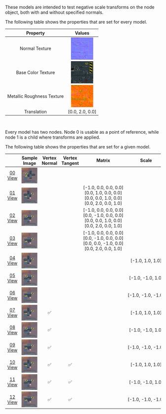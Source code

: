 These models are intended to test negative scale transforms on the node object, both with and without specified normals.  

The following table shows the properties that are set for every model.  

| Property | **Values** |
| :---: | :---: |
| Normal Texture | [<img src="Figures/Thumbnails/Normal_Nodes.png" align="middle">](Textures/Normal_Nodes.png) |
| Base Color Texture | [<img src="Figures/Thumbnails/BaseColor_Nodes.png" align="middle">](Textures/BaseColor_Nodes.png) |
| Metallic Roughness Texture | [<img src="Figures/Thumbnails/MetallicRoughness_Nodes.png" align="middle">](Textures/MetallicRoughness_Nodes.png) |
| Translation | [0.0,&nbsp;2.0,&nbsp;0.0] |


<br>

Every model has two nodes. Node 0 is usable as a point of reference, while node 1 is a child where transforms are applied.  

The following table shows the properties that are set for a given model.  

|   | Sample Image | Vertex Normal | Vertex Tangent | Matrix | Scale |
| :---: | :---: | :---: | :---: | :---: | :---: |
| [00](Node_NegativeScale_00.gltf)<br>[View](https://bghgary.github.io/glTF-Assets-Viewer/?folder=18&model=0) | [<img src="Figures/Thumbnails/Node_NegativeScale_00.png" align="middle">](Figures/SampleImages/Node_NegativeScale_00.png) |   |   |   |   |
| [01](Node_NegativeScale_01.gltf)<br>[View](https://bghgary.github.io/glTF-Assets-Viewer/?folder=18&model=1) | [<img src="Figures/Thumbnails/Node_NegativeScale_01.png" align="middle">](Figures/SampleImages/Node_NegativeScale_01.png) |   |   | [-1.0,&nbsp;0.0,&nbsp;0.0,&nbsp;0.0]<br>[0.0,&nbsp;1.0,&nbsp;0.0,&nbsp;0.0]<br>[0.0,&nbsp;0.0,&nbsp;1.0,&nbsp;0.0]<br>[0.0,&nbsp;2.0,&nbsp;0.0,&nbsp;1.0]<br> |   |
| [02](Node_NegativeScale_02.gltf)<br>[View](https://bghgary.github.io/glTF-Assets-Viewer/?folder=18&model=2) | [<img src="Figures/Thumbnails/Node_NegativeScale_02.png" align="middle">](Figures/SampleImages/Node_NegativeScale_02.png) |   |   | [-1.0,&nbsp;0.0,&nbsp;0.0,&nbsp;0.0]<br>[0.0,&nbsp;-1.0,&nbsp;0.0,&nbsp;0.0]<br>[0.0,&nbsp;0.0,&nbsp;1.0,&nbsp;0.0]<br>[0.0,&nbsp;2.0,&nbsp;0.0,&nbsp;1.0]<br> |   |
| [03](Node_NegativeScale_03.gltf)<br>[View](https://bghgary.github.io/glTF-Assets-Viewer/?folder=18&model=3) | [<img src="Figures/Thumbnails/Node_NegativeScale_03.png" align="middle">](Figures/SampleImages/Node_NegativeScale_03.png) |   |   | [-1.0,&nbsp;0.0,&nbsp;0.0,&nbsp;0.0]<br>[0.0,&nbsp;-1.0,&nbsp;0.0,&nbsp;0.0]<br>[0.0,&nbsp;0.0,&nbsp;-1.0,&nbsp;0.0]<br>[0.0,&nbsp;2.0,&nbsp;0.0,&nbsp;1.0]<br> |   |
| [04](Node_NegativeScale_04.gltf)<br>[View](https://bghgary.github.io/glTF-Assets-Viewer/?folder=18&model=4) | [<img src="Figures/Thumbnails/Node_NegativeScale_04.png" align="middle">](Figures/SampleImages/Node_NegativeScale_04.png) |   |   |   | [-1.0,&nbsp;1.0,&nbsp;1.0] |
| [05](Node_NegativeScale_05.gltf)<br>[View](https://bghgary.github.io/glTF-Assets-Viewer/?folder=18&model=5) | [<img src="Figures/Thumbnails/Node_NegativeScale_05.png" align="middle">](Figures/SampleImages/Node_NegativeScale_05.png) |   |   |   | [-1.0,&nbsp;-1.0,&nbsp;1.0] |
| [06](Node_NegativeScale_06.gltf)<br>[View](https://bghgary.github.io/glTF-Assets-Viewer/?folder=18&model=6) | [<img src="Figures/Thumbnails/Node_NegativeScale_06.png" align="middle">](Figures/SampleImages/Node_NegativeScale_06.png) |   |   |   | [-1.0,&nbsp;-1.0,&nbsp;-1.0] |
| [07](Node_NegativeScale_07.gltf)<br>[View](https://bghgary.github.io/glTF-Assets-Viewer/?folder=18&model=7) | [<img src="Figures/Thumbnails/Node_NegativeScale_07.png" align="middle">](Figures/SampleImages/Node_NegativeScale_07.png) | :white_check_mark: |   |   | [-1.0,&nbsp;1.0,&nbsp;1.0] |
| [08](Node_NegativeScale_08.gltf)<br>[View](https://bghgary.github.io/glTF-Assets-Viewer/?folder=18&model=8) | [<img src="Figures/Thumbnails/Node_NegativeScale_08.png" align="middle">](Figures/SampleImages/Node_NegativeScale_08.png) | :white_check_mark: |   |   | [-1.0,&nbsp;-1.0,&nbsp;1.0] |
| [09](Node_NegativeScale_09.gltf)<br>[View](https://bghgary.github.io/glTF-Assets-Viewer/?folder=18&model=9) | [<img src="Figures/Thumbnails/Node_NegativeScale_09.png" align="middle">](Figures/SampleImages/Node_NegativeScale_09.png) | :white_check_mark: |   |   | [-1.0,&nbsp;-1.0,&nbsp;-1.0] |
| [10](Node_NegativeScale_10.gltf)<br>[View](https://bghgary.github.io/glTF-Assets-Viewer/?folder=18&model=10) | [<img src="Figures/Thumbnails/Node_NegativeScale_10.png" align="middle">](Figures/SampleImages/Node_NegativeScale_10.png) | :white_check_mark: | :white_check_mark: |   | [-1.0,&nbsp;1.0,&nbsp;1.0] |
| [11](Node_NegativeScale_11.gltf)<br>[View](https://bghgary.github.io/glTF-Assets-Viewer/?folder=18&model=11) | [<img src="Figures/Thumbnails/Node_NegativeScale_11.png" align="middle">](Figures/SampleImages/Node_NegativeScale_11.png) | :white_check_mark: | :white_check_mark: |   | [-1.0,&nbsp;-1.0,&nbsp;1.0] |
| [12](Node_NegativeScale_12.gltf)<br>[View](https://bghgary.github.io/glTF-Assets-Viewer/?folder=18&model=12) | [<img src="Figures/Thumbnails/Node_NegativeScale_12.png" align="middle">](Figures/SampleImages/Node_NegativeScale_12.png) | :white_check_mark: | :white_check_mark: |   | [-1.0,&nbsp;-1.0,&nbsp;-1.0] |
 
